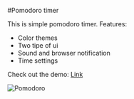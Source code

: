 #Pomodoro timer

This is simple pomodoro timer.
Features:
- Color themes
- Two tipe of ui
- Sound and browser notification
- Time settings

Check out the demo: [Link](http://artemershov.ru/apps/pomodoro/)

![Pomodoro](http://i.imgur.com/GN5y6kn.png)
